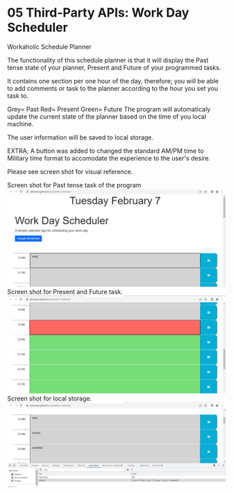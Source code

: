 # 05 Third-Party APIs: Work Day Scheduler
 Workaholic Schedule Planner

 The functionality of this schedule planner is that it will display the Past tense state of your planner, Present and Future of your programmed tasks.
 
 It contains one section per one hour of the day, therefore; you will be able to add comments or task to the planner according to the hour you set you task to. 
 
 Grey= Past
 Red= Present
 Green= Future
 The program will automaticaly update the current state of the planner based on the time of you local machine.
 
 The user information will be saved to local storage. 

 EXTRA; A button was added to changed the standard AM/PM time to Military time format to accomodate the experience to the user's desire.

 Please see screen shot for visual reference.
 
 Screen shot for Past tense task of the program
  ![](./assets/past.jpg)
  Screen shot for Present and Future task.
  ![](./assets/present%20and%20future.jpg)
  Screen shot for local storage.
  ![](./assets/local%20storage.jpg)
